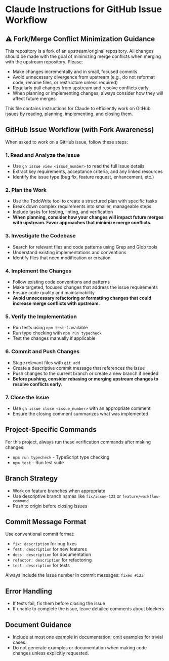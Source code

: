 # Claude Instructions for GitHub Issue Workflow

## ⚠️ Fork/Merge Conflict Minimization Guidance

This repository is a fork of an upstream/original repository. All changes should be made with the goal of minimizing merge conflicts when merging with the upstream repository. Please:
- Make changes incrementally and in small, focused commits
- Avoid unnecessary divergence from upstream (e.g., do not reformat code, rename files, or restructure unless required)
- Regularly pull changes from upstream and resolve conflicts early
- When planning or implementing changes, always consider how they will affect future merges

This file contains instructions for Claude to efficiently work on GitHub issues by reading, planning, implementing, and closing them.

## GitHub Issue Workflow (with Fork Awareness)

When asked to work on a GitHub issue, follow these steps:

### 1. Read and Analyze the Issue
- Use `gh issue view <issue_number>` to read the full issue details
- Extract key requirements, acceptance criteria, and any linked resources
- Identify the issue type (bug fix, feature request, enhancement, etc.)


### 2. Plan the Work
- Use the TodoWrite tool to create a structured plan with specific tasks
- Break down complex requirements into smaller, manageable steps
- Include tasks for testing, linting, and verification
- **When planning, consider how your changes will impact future merges with upstream. Favor approaches that minimize merge conflicts.**

### 3. Investigate the Codebase
- Search for relevant files and code patterns using Grep and Glob tools
- Understand existing implementations and conventions
- Identify files that need modification or creation


### 4. Implement the Changes
- Follow existing code conventions and patterns
- Make targeted, focused changes that address the issue requirements
- Ensure code quality and maintainability
- **Avoid unnecessary refactoring or formatting changes that could increase merge conflicts with upstream.**

### 5. Verify the Implementation
- Run tests using `npm test` if available
- Run type checking with `npm run typecheck`
- Test the changes manually if applicable


### 6. Commit and Push Changes
- Stage relevant files with `git add`
- Create a descriptive commit message that references the issue
- Push changes to the current branch or create a new branch if needed
- **Before pushing, consider rebasing or merging upstream changes to resolve conflicts early.**

### 7. Close the Issue
- Use `gh issue close <issue_number>` with an appropriate comment
- Ensure the closing comment summarizes what was implemented

## Project-Specific Commands

For this project, always run these verification commands after making changes:
- `npm run typecheck` - TypeScript type checking
- `npm test` - Run test suite

## Branch Strategy
- Work on feature branches when appropriate
- Use descriptive branch names like `fix/issue-123` or `feature/workflow-command`
- Push to origin before closing issues

## Commit Message Format
Use conventional commit format:
- `fix: description` for bug fixes
- `feat: description` for new features
- `docs: description` for documentation
- `refactor: description` for refactoring
- `test: description` for tests

Always include the issue number in commit messages: `fixes #123`

## Error Handling
- If tests fail, fix them before closing the issue
- If unable to complete the issue, leave detailed comments about blockers

## Document Guidance
- Include at most one example in documentation; omit examples for trivial cases.
- Do not generate examples or documentation when making code changes unless explicitly requested.